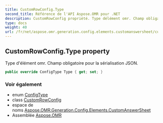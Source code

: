 ```yaml
---
title: CustomRowConfig.Type
second_title: Référence de l'API Aspose.OMR pour .NET
description: CustomRowConfig propriété. Type délément omr. Champ obligatoire pour la sérialisation JSON.
type: docs
weight: 40
url: /fr/net/aspose.omr.generation.config.elements.customanswersheet/customrowconfig/type/
---
```

## CustomRowConfig.Type property

Type d'élément omr. Champ obligatoire pour la sérialisation JSON.

```csharp
public override ConfigType Type { get; set; }
```

### Voir également

* enum [ConfigType](../../../aspose.omr.generation.config.enums/configtype/)
* class [CustomRowConfig](../)
* espace de noms [Aspose.OMR.Generation.Config.Elements.CustomAnswerSheet](../../customrowconfig/)
* Assemblée [Aspose.OMR](../../../)


